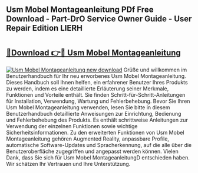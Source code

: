 ## Usm Mobel Montageanleitung PDf Free Download - Part-DrO Service Owner Guide - User Repair Edition LIERH

# <h2><a href="http://df6yli.blite.top/?on=Usm+Mobel+Montageanleitung">🔗Download 👉🔴 Usm Mobel Montageanleitung</a></h2>

[![Usm Mobel Montageanleitung new download](https://i.imgur.com/lujVjoI.png)](http://df6yli.blite.top/?on=Usm+Mobel+Montageanleitung)
Grüße und willkommen im Benutzerhandbuch für Ihr neu erworbenes Usm Mobel Montageanleitung. Dieses Handbuch soll Ihnen helfen, ein erfahrener Benutzer Ihres Produkts zu werden, indem es eine detaillierte Erläuterung seiner Merkmale, Funktionen und Vorteile enthält. Sie finden Schritt-für-Schritt-Anleitungen für Installation, Verwendung, Wartung und Fehlerbehebung. Bevor Sie Ihren Usm Mobel Montageanleitung verwenden, lesen Sie bitte in diesem Benutzerhandbuch detaillierte Anweisungen zur Einrichtung, Bedienung und Fehlerbehebung des Produkts. Es enthält schrittweise Anleitungen zur Verwendung der einzelnen Funktionen sowie wichtige Sicherheitsinformationen. Zu den erweiterten Funktionen von Usm Mobel Montageanleitung gehören Augmented Reality, anpassbare Profile, automatische Software-Updates und Spracherkennung, auf die alle über die Benutzeroberfläche zugegriffen und angepasst werden können. Vielen Dank, dass Sie sich für Usm Mobel MontageanleitungD entschieden haben. Wir schätzen Ihr Vertrauen und Ihre Unterstützung.
